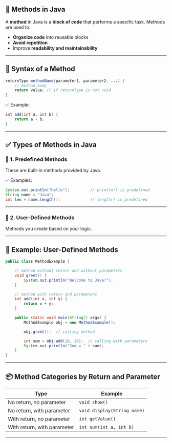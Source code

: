 

## 🔧 Methods in Java

A **method** in Java is a **block of code** that performs a specific task. Methods are used to:

* **Organize code** into reusable blocks
* **Avoid repetition**
* Improve **readability and maintainability**

---

## 🧠 Syntax of a Method

```java
returnType methodName(parameter1, parameter2, ...) {
    // method body
    return value; // if returnType is not void
}
```

✅ Example:

```java
int add(int a, int b) {
    return a + b;
}
```

---

## ✅ Types of Methods in Java

### 🔹 1. **Predefined Methods**

These are built-in methods provided by Java.

✅ Examples:

```java
System.out.println("Hello");         // println() is predefined
String name = "Java";
int len = name.length();             // length() is predefined
```

---

### 🔹 2. **User-Defined Methods**

Methods you create based on your logic.

---

## 🔧 Example: User-Defined Methods

```java
public class MethodExample {

    // method without return and without parameters
    void greet() {
        System.out.println("Welcome to Java!");
    }

    // method with return and parameters
    int add(int x, int y) {
        return x + y;
    }

    public static void main(String[] args) {
        MethodExample obj = new MethodExample();

        obj.greet();  // calling method

        int sum = obj.add(10, 20);  // calling with parameters
        System.out.println("Sum = " + sum);
    }
}
```

---

## 📦 Method Categories by Return and Parameter

| Type                        | Example                     |
| --------------------------- | --------------------------- |
| No return, no parameter     | `void show()`               |
| No return, with parameter   | `void display(String name)` |
| With return, no parameter   | `int getValue()`            |
| With return, with parameter | `int sum(int a, int b)`     |

---

